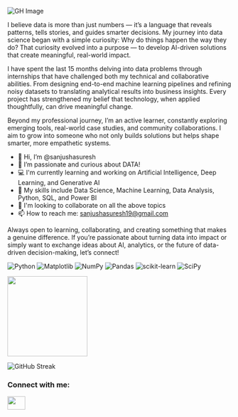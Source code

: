 ![GH Image](https://github.com/user-attachments/assets/55f06603-e46c-4dd8-8612-e2639b3694b8)

I believe data is more than just numbers — it’s a language that reveals patterns, tells stories, and guides smarter decisions. My journey into data science began with a simple curiosity: Why do things happen the way they do? That curiosity evolved into a purpose — to develop AI-driven solutions that create meaningful, real-world impact.

I have spent the last 15 months delving into data problems through internships that have challenged both my technical and collaborative abilities. From designing end-to-end machine learning pipelines and refining noisy datasets to translating analytical results into business insights. Every project has strengthened my belief that technology, when applied thoughtfully, can drive meaningful change.

Beyond my professional journey, I’m an active learner, constantly exploring emerging tools, real-world case studies, and community collaborations. I aim to grow into someone who not only builds solutions but helps shape smarter, more empathetic systems.


- 👋 Hi, I’m @sanjushasuresh
- 👀 I’m passionate and curious about DATA!
- 💻 I'm currently learning and working on Artificial Intelligence, Deep Learning, and Generative AI
- 🌱 My skills include Data Science, Machine Learning, Data Analysis, Python, SQL, and Power BI
- 💞 I'm looking to collaborate on all the above topics
- 📫 How to reach me: sanjushasuresh19@gmail.com 

Always open to learning, collaborating, and creating something that makes a genuine difference.
If you’re passionate about turning data into impact or simply want to exchange ideas about AI, analytics, or the future of data-driven decision-making, let’s connect!


![Python](https://img.shields.io/badge/python-3670A0?style=for-the-badge&logo=python&logoColor=ffdd54) ![Matplotlib](https://img.shields.io/badge/Matplotlib-%23ffffff.svg?style=for-the-badge&logo=Matplotlib&logoColor=black) ![NumPy](https://img.shields.io/badge/numpy-%23013243.svg?style=for-the-badge&logo=numpy&logoColor=white) ![Pandas](https://img.shields.io/badge/pandas-%23150458.svg?style=for-the-badge&logo=pandas&logoColor=white) ![scikit-learn](https://img.shields.io/badge/scikit--learn-%23F7931E.svg?style=for-the-badge&logo=scikit-learn&logoColor=white) ![SciPy](https://img.shields.io/badge/SciPy-%230C55A5.svg?style=for-the-badge&logo=scipy&logoColor=%white)

<img height="180em" src="https://github-readme-stats.vercel.app/api?username=sanjushasuresh&show_icons=true&hide_border=true&&count_private=true&include_all_commits=true" />

![GitHub Streak](https://github-readme-streak-stats.herokuapp.com/?user=sanjushasuresh)

<h3 align="left">Connect with me:</h3>
<p align="left">
<a href="https://www.linkedin.com/in/sanjusha-suresh" target="blank"><img align="center" src="https://cdn.jsdelivr.net/npm/simple-icons@3.0.1/icons/linkedin.svg" alt="" height="30" width="40" /></a>
</p>
<!---
sanjushasuresh/sanjushasuresh is a ✨ special ✨ repository because its `README.md` (this file) appears on your GitHub profile.
You can click the Preview link to view your changes.
--->
